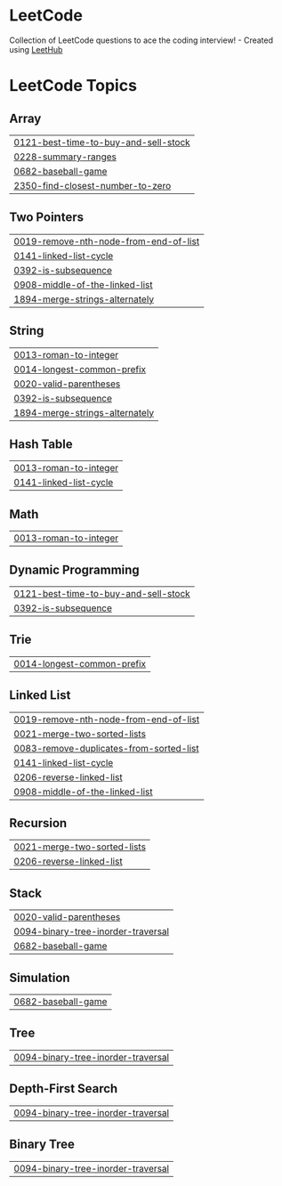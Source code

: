 # LeetCode
Collection of LeetCode questions to ace the coding interview! - Created using [LeetHub](https://github.com/QasimWani/LeetHub)

<!---LeetCode Topics Start-->
# LeetCode Topics
## Array
|  |
| ------- |
| [0121-best-time-to-buy-and-sell-stock](https://github.com/MiguelCano-ia/LeetCode/tree/master/0121-best-time-to-buy-and-sell-stock) |
| [0228-summary-ranges](https://github.com/MiguelCano-ia/LeetCode/tree/master/0228-summary-ranges) |
| [0682-baseball-game](https://github.com/MiguelCano-ia/LeetCode/tree/master/0682-baseball-game) |
| [2350-find-closest-number-to-zero](https://github.com/MiguelCano-ia/LeetCode/tree/master/2350-find-closest-number-to-zero) |
## Two Pointers
|  |
| ------- |
| [0019-remove-nth-node-from-end-of-list](https://github.com/MiguelCano-ia/LeetCode/tree/master/0019-remove-nth-node-from-end-of-list) |
| [0141-linked-list-cycle](https://github.com/MiguelCano-ia/LeetCode/tree/master/0141-linked-list-cycle) |
| [0392-is-subsequence](https://github.com/MiguelCano-ia/LeetCode/tree/master/0392-is-subsequence) |
| [0908-middle-of-the-linked-list](https://github.com/MiguelCano-ia/LeetCode/tree/master/0908-middle-of-the-linked-list) |
| [1894-merge-strings-alternately](https://github.com/MiguelCano-ia/LeetCode/tree/master/1894-merge-strings-alternately) |
## String
|  |
| ------- |
| [0013-roman-to-integer](https://github.com/MiguelCano-ia/LeetCode/tree/master/0013-roman-to-integer) |
| [0014-longest-common-prefix](https://github.com/MiguelCano-ia/LeetCode/tree/master/0014-longest-common-prefix) |
| [0020-valid-parentheses](https://github.com/MiguelCano-ia/LeetCode/tree/master/0020-valid-parentheses) |
| [0392-is-subsequence](https://github.com/MiguelCano-ia/LeetCode/tree/master/0392-is-subsequence) |
| [1894-merge-strings-alternately](https://github.com/MiguelCano-ia/LeetCode/tree/master/1894-merge-strings-alternately) |
## Hash Table
|  |
| ------- |
| [0013-roman-to-integer](https://github.com/MiguelCano-ia/LeetCode/tree/master/0013-roman-to-integer) |
| [0141-linked-list-cycle](https://github.com/MiguelCano-ia/LeetCode/tree/master/0141-linked-list-cycle) |
## Math
|  |
| ------- |
| [0013-roman-to-integer](https://github.com/MiguelCano-ia/LeetCode/tree/master/0013-roman-to-integer) |
## Dynamic Programming
|  |
| ------- |
| [0121-best-time-to-buy-and-sell-stock](https://github.com/MiguelCano-ia/LeetCode/tree/master/0121-best-time-to-buy-and-sell-stock) |
| [0392-is-subsequence](https://github.com/MiguelCano-ia/LeetCode/tree/master/0392-is-subsequence) |
## Trie
|  |
| ------- |
| [0014-longest-common-prefix](https://github.com/MiguelCano-ia/LeetCode/tree/master/0014-longest-common-prefix) |
## Linked List
|  |
| ------- |
| [0019-remove-nth-node-from-end-of-list](https://github.com/MiguelCano-ia/LeetCode/tree/master/0019-remove-nth-node-from-end-of-list) |
| [0021-merge-two-sorted-lists](https://github.com/MiguelCano-ia/LeetCode/tree/master/0021-merge-two-sorted-lists) |
| [0083-remove-duplicates-from-sorted-list](https://github.com/MiguelCano-ia/LeetCode/tree/master/0083-remove-duplicates-from-sorted-list) |
| [0141-linked-list-cycle](https://github.com/MiguelCano-ia/LeetCode/tree/master/0141-linked-list-cycle) |
| [0206-reverse-linked-list](https://github.com/MiguelCano-ia/LeetCode/tree/master/0206-reverse-linked-list) |
| [0908-middle-of-the-linked-list](https://github.com/MiguelCano-ia/LeetCode/tree/master/0908-middle-of-the-linked-list) |
## Recursion
|  |
| ------- |
| [0021-merge-two-sorted-lists](https://github.com/MiguelCano-ia/LeetCode/tree/master/0021-merge-two-sorted-lists) |
| [0206-reverse-linked-list](https://github.com/MiguelCano-ia/LeetCode/tree/master/0206-reverse-linked-list) |
## Stack
|  |
| ------- |
| [0020-valid-parentheses](https://github.com/MiguelCano-ia/LeetCode/tree/master/0020-valid-parentheses) |
| [0094-binary-tree-inorder-traversal](https://github.com/MiguelCano-ia/LeetCode/tree/master/0094-binary-tree-inorder-traversal) |
| [0682-baseball-game](https://github.com/MiguelCano-ia/LeetCode/tree/master/0682-baseball-game) |
## Simulation
|  |
| ------- |
| [0682-baseball-game](https://github.com/MiguelCano-ia/LeetCode/tree/master/0682-baseball-game) |
## Tree
|  |
| ------- |
| [0094-binary-tree-inorder-traversal](https://github.com/MiguelCano-ia/LeetCode/tree/master/0094-binary-tree-inorder-traversal) |
## Depth-First Search
|  |
| ------- |
| [0094-binary-tree-inorder-traversal](https://github.com/MiguelCano-ia/LeetCode/tree/master/0094-binary-tree-inorder-traversal) |
## Binary Tree
|  |
| ------- |
| [0094-binary-tree-inorder-traversal](https://github.com/MiguelCano-ia/LeetCode/tree/master/0094-binary-tree-inorder-traversal) |
<!---LeetCode Topics End-->